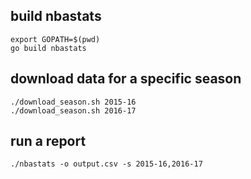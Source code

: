 
## build nbastats
```
export GOPATH=$(pwd)
go build nbastats
```

## download data for a specific season
```
./download_season.sh 2015-16
./download_season.sh 2016-17
```

## run a report
```
./nbastats -o output.csv -s 2015-16,2016-17
```

